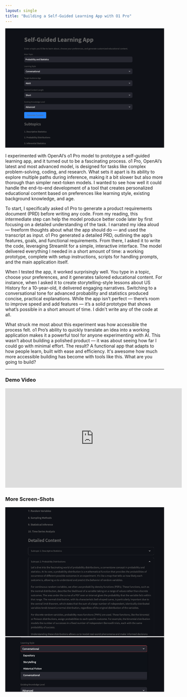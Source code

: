 ```yaml
---
layout: single
title: "Building a Self-Guided Learning App with O1 Pro"
---
```


<img src="/docs/assets/images/o1-pro-app/1.png"/>

I experimented with OpenAI’s o1 Pro model to prototype a self-guided learning app, and it turned out to be a fascinating process. o1 Pro, OpenAI’s latest and most advanced model, is designed for tasks like complex problem-solving, coding, and research. What sets it apart is its ability to explore multiple paths during inference, making it a bit slower but also more thorough than simpler next-token models. I wanted to see how well it could handle the end-to-end development of a tool that creates personalized educational content based on preferences like learning style, existing background knowledge, and age.

To start, I specifically asked o1 Pro to generate a product requirements document (PRD) before writing any code. From my reading, this intermediate step can help the model produce better code later by first focusing on a detailed understanding of the task. I narrated my idea aloud — freeform thoughts about what the app should do — and used the transcript as input. o1 Pro generated a detailed PRD, outlining the app’s features, goals, and functional requirements. From there, I asked it to write the code, leveraging Streamlit for a simple, interactive interface. The model delivered everything I needed in a short amount of time: a working prototype, complete with setup instructions, scripts for handling prompts, and the main application itself.

When I tested the app, it worked surprisingly well. You type in a topic, choose your preferences, and it generates tailored educational content. For instance, when I asked it to create storytelling-style lessons about US History for a 10-year-old, it delivered engaging narratives. Switching to a conversational tone for advanced probability and statistics produced concise, practical explanations. While the app isn’t perfect — there’s room to improve speed and add features — it’s a solid prototype that shows what’s possible in a short amount of time. I didn't write any of the code at all.

What struck me most about this experiment was how accessible the process felt. o1 Pro’s ability to quickly translate an idea into a working application makes it a powerful tool for anyone experimenting with AI. This wasn’t about building a polished product — it was about seeing how far I could go with minimal effort. The result? A functional app that adapts to how people learn, built with ease and efficiency. It's awesome how much more accessible building has become with tools like this. What are you going to build?

---

### Demo Video 

<iframe width="560" height="315" src="https://www.youtube.com/embed/wEvpn_576V8?si=EPjLy1C7ekuDLUj_" title="YouTube video player" frameborder="0" allow="accelerometer; autoplay; clipboard-write; encrypted-media; gyroscope; picture-in-picture; web-share" referrerpolicy="strict-origin-when-cross-origin" allowfullscreen></iframe>


### More Screen-Shots

<img src="/docs/assets/images/o1-pro-app/2.png"/>

<img src="/docs/assets/images/o1-pro-app/3.png"/>
